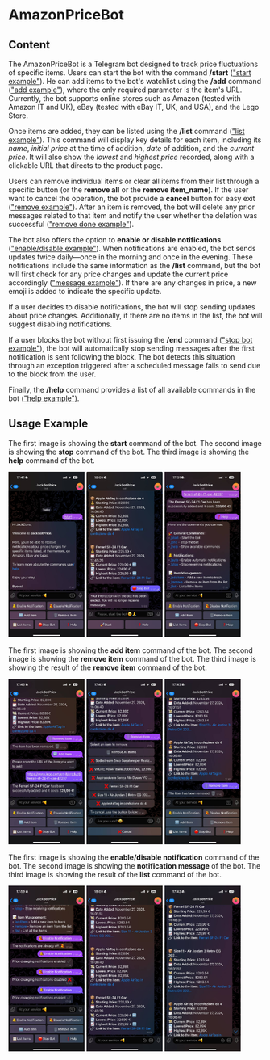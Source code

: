 # AmazonPriceBot

## Content
The AmazonPriceBot is a Telegram bot designed to track price fluctuations of specific items. Users can start the bot with the command **/start** (["start example"](#start-image)). He can add items to the bot's watchlist using the **/add** command (["add example"](#add-image)), where the only required parameter is the item's URL. Currently, the bot supports online stores such as Amazon (tested with Amazon IT and UK), eBay (tested with eBay IT, UK, and USA), and the Lego Store.

Once items are added, they can be listed using the **/list** command (["list example"](#list-image)). This command will display key details for each item, including its *name*, *initial price* at the time of addition, *date* of addition, and the *current price*. It will also show the *lowest* and *highest price* recorded, along with a clickable URL that directs to the product page.

Users can remove individual items or clear all items from their list through a specific button (or the **remove all** or the **remove item_name**). If the user want to cancel the operation, the bot provide a **cancel** button for easy exit (["remove example"](#remove-pt1-image)). After an item is removed, the bot will delete any prior messages related to that item and notify the user whether the deletion was successful (["remove done example"](#remove-pt2-image)).

The bot also offers the option to **enable or disable notifications** (["enable/disable example"](#enable-image)). When notifications are enabled, the bot sends updates twice daily—once in the morning and once in the evening. These notifications include the same information as the **/list** command, but the bot will first check for any price changes and update the current price accordingly (["message example"](#msg-image)). If there are any changes in price, a new emoji is added to indicate the specific update.

If a user decides to disable notifications, the bot will stop sending updates about price changes. Additionally, if there are no items in the list, the bot will suggest disabling notifications.

If a user blocks the bot without first issuing the **/end** command (["stop bot example"](#stop-image)), the bot will automatically stop sending messages after the first notification is sent following the block. The bot detects this situation through an exception triggered after a scheduled message fails to send due to the block from the user.

Finally, the **/help** command provides a list of all available commands in the bot (["help example"](#help-image)).

## Usage Example

The first image is showing the **start** command of the bot.
The second image is showing the **stop** command of the bot.
The third image is showing the **help** command of the bot.
<div>
  <img src="images/start.jpg" alt="start" title="start" width="30%"  id="start-image"/>  
  <img src="images/end_bot.jpg" alt="end_bot" title="end_bot" width="30%"  id="stop-image"/>  
  <img src="images/help.jpg" alt="help" title="help" width="30%"  id="help-image"/>  
</div>

The first image is showing the **add item** command of the bot.
The second image is showing the **remove item** command of the bot.
The third image is showing the result of the **remove item** command of the bot.
<div>
  <img src="images/add_item.jpg" alt="add_item" title="add_item" width="30%"  id="add-image"/>  
  <img src="images/remove_pt1.jpg" alt="remove_pt1" title="remove_pt1" width="30%"  id="remove-pt1-image"/>  
  <img src="images/remove_pt2.jpg" alt="remove_pt2" title="remove_pt2" width="30%"  id="remove-pt2-image"/>  
</div>

The first image is showing the **enable/disable notification** command of the bot.
The second image is showing the **notification message** of the bot.
The third image is showing the result of the **list** command of the bot.
<div>
  <img src="images/enable_disable.jpg" alt="enable_disable" title="enable_disable" width="30%"  id="enable-image"/>  
  <img src="images/notification_message.jpg" alt="notification_message" title="notification_message" width="30%"  id="msg-image"/>  
  <img src="images/list.jpg" alt="list" title="list" width="30%"  id="list-image"/>  
</div>


<!-- <div style="display: flex; justify-content: space-between;">
  <img src="images/start.jpg" width="30%" />
  <img src="images/end_bot.jpg" width="30%" />
  <img src="images/help.jpg" width="30%" />
</div>

<div style="display: flex; justify-content: space-between;">
  <img src="images/add_item.jpg" width="30%" />
  <img src="images/remove_pt1.jpg" width="30%" />
  <img src="images/remove_pt2.jpg" width="30%" />
</div>


<div style="display: flex; justify-content: space-between;">
  <img src="images/enable_disable.jpg" width="30%" />
  <img src="images/notification_message.jpg" width="30%" />
  <img src="images/list.jpg" width="30%" />
</div> -->
